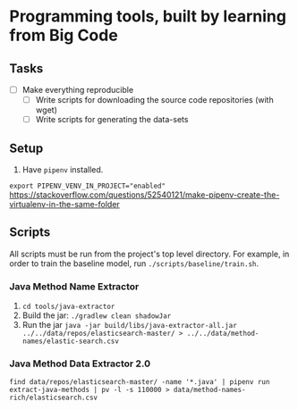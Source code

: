 # Programming tools, built by learning from Big Code

## Tasks

- [ ] Make everything reproducible
  - [ ] Write scripts for downloading the source code repositories (with wget)
  - [ ] Write scripts for generating the data-sets

## Setup

1. Have `pipenv` installed.

`export PIPENV_VENV_IN_PROJECT="enabled"`
<https://stackoverflow.com/questions/52540121/make-pipenv-create-the-virtualenv-in-the-same-folder>

## Scripts

All scripts must be run from the project's top level directory.
For example, in order to train the baseline model, run `./scripts/baseline/train.sh`.

### Java Method Name Extractor

1. `cd tools/java-extractor`
1. Build the jar: `./gradlew clean shadowJar`
1. Run the jar `java -jar build/libs/java-extractor-all.jar ../../data/repos/elasticsearch-master/ > ../../data/method-names/elastic-search.csv`

### Java Method Data Extractor 2.0

`find data/repos/elasticsearch-master/ -name '*.java' | pipenv run extract-java-methods | pv -l -s 110000 > data/method-names-rich/elasticsearch.csv`
